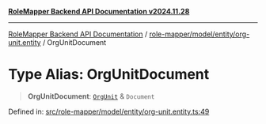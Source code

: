 [**RoleMapper Backend API Documentation v2024.11.28**](../../../../../README.md)

***

[RoleMapper Backend API Documentation](../../../../../modules.md) / [role-mapper/model/entity/org-unit.entity](../README.md) / OrgUnitDocument

# Type Alias: OrgUnitDocument

> **OrgUnitDocument**: [`OrgUnit`](../classes/OrgUnit.md) & `Document`

Defined in: [src/role-mapper/model/entity/org-unit.entity.ts:49](https://github.com/FlowCraft-AG/RoleMapper/blob/cdd9e5010cc7adeee46f58ea0abd91d186332c1d/backend/src/role-mapper/model/entity/org-unit.entity.ts#L49)
